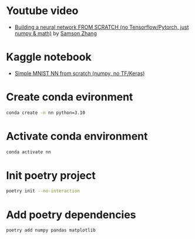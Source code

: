# Youtube video
  - [Building a neural network FROM SCRATCH (no Tensorflow/Pytorch, just numpy & math)](https://www.youtube.com/watch?v=w8yWXqWQYmU) by [Samson Zhang](https://www.youtube.com/@SamsonZhangTheSalmon)

# Kaggle notebook
  - [Simple MNIST NN from scratch (numpy, no TF/Keras)](https://www.kaggle.com/code/wwsalmon/simple-mnist-nn-from-scratch-numpy-no-tf-keras)

# Create conda evironment
```bash
conda create -n nn python=3.10
```

# Activate conda environment
```bash
conda activate nn
```

# Init poetry project
```bash
poetry init --no-interaction
```

# Add poetry dependencies
```bash
poetry add numpy pandas matplotlib
```